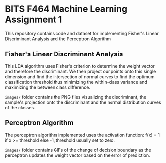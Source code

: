 # BITS F464 Machine Learning Assignment 1

This repository contains code and dataset for implementing Fisher's Linear Discriminant Analysis and the Perceptron Algorithm.

## Fisher's Linear Discriminant Analysis

This LDA algorithm uses Fisher's criterion to determine the weight vector and therefore the discriminant. We then project our points onto this single dimension and find the intersection of normal curves to find the optimum classification threshold thus minimizing the within-class variance and maximizing the between class difference.

`images/` folder contains the PNG files visualizing the discriminant, the sample's projection onto the discriminant and the normal distribution curves of the classes.

## Perceptron Algorithm

The perceptron algorithm implemented uses the activation function: f(x) = 1 if x >= threshold else -1, threshold usually set to zero.

`images/` folder contains GIFs of the change of decision boundary as the perceptron updates the weight vector based on the error of prediction.

